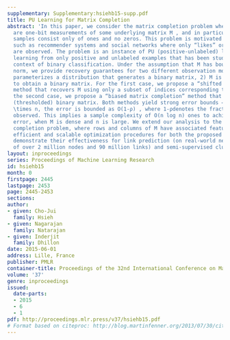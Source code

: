 ```yaml
---
supplementary: Supplementary:hsiehb15-supp.pdf
title: PU Learning for Matrix Completion
abstract: 'In this paper, we consider the matrix completion problem when the observations
  are one-bit measurements of some underlying matrix M , and in particular the observed
  samples consist only of ones and no zeros. This problem is motivated by modern applications
  such as recommender systems and social networks where only “likes” or “friendships”
  are observed. The problem is an instance of PU (positive-unlabeled) learning, i.e.
  learning from only positive and unlabeled examples that has been studied in the
  context of binary classification. Under the assumption that M has bounded nuclear
  norm, we provide recovery guarantees for two different observation models: 1) M
  parameterizes a distribution that generates a binary matrix, 2) M is thresholded
  to obtain a binary matrix. For the first case, we propose a “shifted matrix completion”
  method that recovers M using only a subset of indices corresponding to ones; for
  the second case, we propose a “biased matrix completion” method that recovers the
  (thresholded) binary matrix. Both methods yield strong error bounds — if M ∈R^n
  \times n, the error is bounded as O(1-ρ) , where 1-ρdenotes the fraction of ones
  observed. This implies a sample complexity of O(n log n) ones to achieve a small
  error, when M is dense and n is large. We extend our analysis to the inductive matrix
  completion problem, where rows and columns of M have associated features. We develop
  efficient and scalable optimization procedures for both the proposed methods and
  demonstrate their effectiveness for link prediction (on real-world networks consisting
  of over 2 million nodes and 90 million links) and semi-supervised clustering tasks.'
layout: inproceedings
series: Proceedings of Machine Learning Research
id: hsiehb15
month: 0
firstpage: 2445
lastpage: 2453
page: 2445-2453
sections: 
author:
- given: Cho-Jui
  family: Hsieh
- given: Nagarajan
  family: Natarajan
- given: Inderjit
  family: Dhillon
date: 2015-06-01
address: Lille, France
publisher: PMLR
container-title: Proceedings of the 32nd International Conference on Machine Learning
volume: '37'
genre: inproceedings
issued:
  date-parts:
  - 2015
  - 6
  - 1
pdf: http://proceedings.mlr.press/v37/hsiehb15.pdf
# Format based on citeproc: http://blog.martinfenner.org/2013/07/30/citeproc-yaml-for-bibliographies/
---
```

